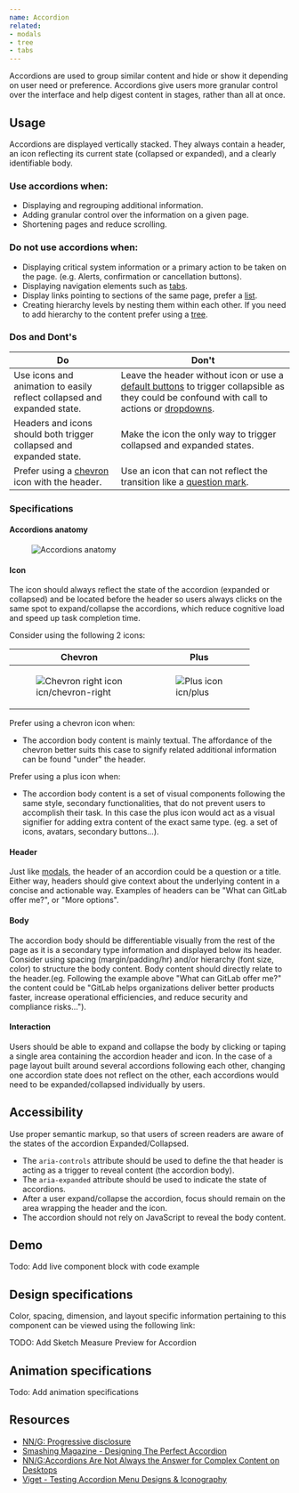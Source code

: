 ```yaml
---
name: Accordion
related:
- modals
- tree
- tabs
---
```


Accordions are used to group similar content and hide or show it depending on user need or preference. Accordions give users more granular control over the interface and help digest content in stages, rather than all at once.

## Usage

Accordions are displayed vertically stacked. They always contain a header, an icon reflecting its current state (collapsed or expanded), and a clearly identifiable body.

### Use accordions when:

* Displaying and regrouping additional information.
* Adding granular control over the information on a given page.
* Shortening pages and reduce scrolling.

### Do not use accordions when:

* Displaying critical system information or a primary action to be taken on the page. (e.g. Alerts, confirmation or cancellation buttons).
* Displaying navigation elements such as [tabs](/components/tabs).
* Display links pointing to sections of the same page, prefer a [list](components/list).
* Creating hierarchy levels by nesting them within each other. If you need to add hierarchy to the content prefer using a [tree](components/tree).

### Dos and Dont's

| Do | Don't |
| ------ | ------ |
| Use icons and animation to easily reflect collapsed and expanded state. | Leave the header without icon or use a [default buttons](/components/buttons) to trigger collapsible as they could be confound with call to actions or [dropdowns](/components/dropdowns). |
| Headers and icons should both trigger collapsed and expanded state. | Make the icon the only way to trigger collapsed and expanded states. | 
| Prefer using a [chevron](https://gitlab.com/gitlab-org/gitlab-svgs/blob/master/sprite_icons/chevron-right.svg) icon with the header. | Use an icon that can not reflect the transition like a [question mark](https://gitlab.com/gitlab-org/gitlab-svgs/blob/master/sprite_icons/question.svg). | 

### Specifications

#### Accordions anatomy

<figure class="figure" role="figure" aria-label="displaying the anatomy of accordions in its collapsed state, a simple representation of the component including an icon, a header and a body">
  <img class="figure-img" src="/img/components/accordions--anatomy.svg" alt="Accordions anatomy" role="img" />
  <figcaption class="figure-caption"></figcaption>
</figure>

#### Icon

The icon should always reflect the state of the accordion (expanded or collapsed) and be located before the header so users always clicks on the same spot to expand/collapse the accordions, which reduce cognitive load and speed up task completion time. 

Consider using the following 2 icons:

| Chevron | Plus |
| --- | --- |
| <figure class="figure" role="figure" aria-label="Chevron right icon used for accordions"><img class="figure-img" src="/img/components/accordion__icn-chevron-right.svg" alt="Chevron right icon" role="img" /><figcaption class="figure-caption">icn/chevron-right</figcaption></figure> | <figure class="figure" role="figure" aria-label="Plus icon used for accordions"><img class="figure-img" src="/img/components/accordion__icn-plus.svg" alt="Plus icon" role="img" /><figcaption class="figure-caption">icn/plus</figcaption></figure> |

Prefer using a chevron icon when:

* The accordion body content is mainly textual. The affordance of the chevron better suits this case to signify related additional information can be found "under" the header.

Prefer using a plus icon when: 

* The accordion body content is a set of visual components following the same style, secondary functionalities, that do not prevent users to accomplish their task. In this case the plus icon would act as a visual signifier for adding extra content of the exact same type. (eg. a set of icons, avatars, secondary buttons...).

#### Header

Just like [modals](/components/modals/), the header of an accordion could be a question or a title. Either way, headers should give context about the underlying content in a concise and actionable way. Examples of headers can be "What can GitLab offer me?", or "More options".

#### Body

The accordion body should be differentiable visually from the rest of the page as it is a secondary type information and displayed below its header. Consider using spacing (margin/padding/hr) and/or hierarchy (font size, color) to structure the body content. Body content should directly relate to the header.(eg. Following the example above "What can GitLab offer me?" the content could be "GitLab helps organizations deliver better products faster, increase operational efficiencies, and reduce security and compliance risks...").

#### Interaction

Users should be able to expand and collapse the body by clicking or taping a single area containing the accordion header and icon.
In the case of a page layout built around several accordions following each other, changing one accordion state does not reflect on the other, each accordions would need to be expanded/collapsed individually by users. 

## Accessibility

Use proper semantic markup, so that users of screen readers are aware of the states of the accordion Expanded/Collapsed.

* The `aria-controls` attribute should be used to define the that header is acting as a trigger to reveal content (the accordion body).
* The `aria-expanded` attribute should be used to indicate the state of accordions.
* After a user expand/collapse the accordion, focus should remain on the area wrapping the header and the icon.
* The accordion should not rely on JavaScript to reveal the body content.

## Demo

Todo: Add live component block with code example

## Design specifications

Color, spacing, dimension, and layout specific information pertaining to this component can be viewed using the following link:

TODO: Add Sketch Measure Preview for Accordion

## Animation specifications

Todo: Add animation specifications

## Resources

* [NN/G: Progressive disclosure](https://www.nngroup.com/articles/progressive-disclosure/)
* [Smashing Magazine - Designing The Perfect Accordion](https://www.smashingmagazine.com/2017/06/designing-perfect-accordion-checklist/#top)
* [NN/G:Accordions Are Not Always the Answer for Complex Content on Desktops](https://www.nngroup.com/articles/accordions-complex-content/)
* [Viget - Testing Accordion Menu Designs & Iconography](https://www.viget.com/articles/testing-accordion-menu-designs-iconography/) 
